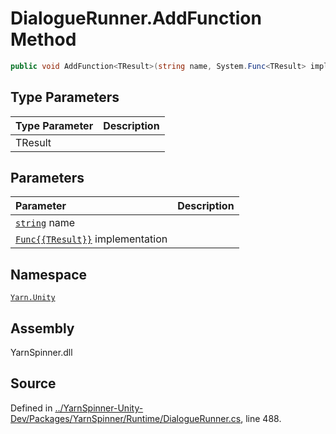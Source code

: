 <!-- This file was generated by a tool. Do not edit this file by hand. -->

# DialogueRunner.AddFunction<TResult> Method


```csharp
public void AddFunction<TResult>(string name, System.Func<TResult> implementation)
```

## Type Parameters
|Type Parameter|Description|
|:---|:---|
|TResult||
## Parameters
|Parameter|Description|
|:---|:---|
|[`string`](https://docs.microsoft.com/dotnet/api/System.String) name||
|[`Func{{TResult}}`](https://docs.microsoft.com/dotnet/api/System.Func{{TResult}}) implementation||


## Namespace
[`Yarn.Unity`](/api/csharp/yarn.unity/README.md)

## Assembly
YarnSpinner.dll

## Source
Defined in [../YarnSpinner-Unity-Dev/Packages/YarnSpinner/Runtime/DialogueRunner.cs](https://github.com/YarnSpinnerTool/YarnSpinner-Unity//blob/develop/Runtime/DialogueRunner.cs#L488), line 488.
